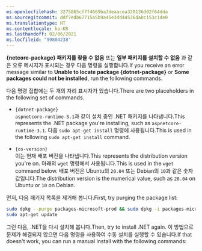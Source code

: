 ```yaml
---
ms.openlocfilehash: 3275865cf7f4669ba7deaacea320136d02f64dda
ms.sourcegitcommit: ddf7edb67715a5b9a45e3dd44536dabc153c1de0
ms.translationtype: HT
ms.contentlocale: ko-KR
ms.lasthandoff: 02/06/2021
ms.locfileid: "99804238"
---
```


<span data-ttu-id="0afb9-101">**{netcore-package} 패키지를 찾을 수 없음** 또는 **일부 패키지를 설치할 수 없음** 과 같은 오류 메시지가 표시되는 경우 다음 명령을 실행합니다.</span><span class="sxs-lookup"><span data-stu-id="0afb9-101">If you receive an error message similar to **Unable to locate package {dotnet-package}** or **Some packages could not be installed**, run the following commands.</span></span>

<span data-ttu-id="0afb9-102">다음 명령 집합에는 두 개의 자리 표시자가 있습니다.</span><span class="sxs-lookup"><span data-stu-id="0afb9-102">There are two placeholders in the following set of commands.</span></span>

- `{dotnet-package}`\
<span data-ttu-id="0afb9-103">`aspnetcore-runtime-3.1`과 같이 설치 중인 .NET 패키지를 나타냅니다.</span><span class="sxs-lookup"><span data-stu-id="0afb9-103">This represents the .NET package you're installing, such as `aspnetcore-runtime-3.1`.</span></span> <span data-ttu-id="0afb9-104">다음 `sudo apt-get install` 명령에 사용됩니다.</span><span class="sxs-lookup"><span data-stu-id="0afb9-104">This is used in the following `sudo apt-get install` command.</span></span>

- `{os-version}`\
<span data-ttu-id="0afb9-105">이는 현재 배포 버전을 나타냅니다.</span><span class="sxs-lookup"><span data-stu-id="0afb9-105">This represents the distribution version you're on.</span></span> <span data-ttu-id="0afb9-106">아래의 `wget` 명령에서 사용됩니다.</span><span class="sxs-lookup"><span data-stu-id="0afb9-106">This is used in the `wget` command below.</span></span> <span data-ttu-id="0afb9-107">배포 버전은 Ubuntu의 `20.04` 또는 Debian의 `10`과 같은 숫자 값입니다.</span><span class="sxs-lookup"><span data-stu-id="0afb9-107">The distribution version is the numerical value, such as `20.04` on Ubuntu or `10` on Debian.</span></span>

<span data-ttu-id="0afb9-108">먼저, 다음 패키지 목록을 제거해 봅니다.</span><span class="sxs-lookup"><span data-stu-id="0afb9-108">First, try purging the package list:</span></span>

```bash
sudo dpkg --purge packages-microsoft-prod && sudo dpkg -i packages-microsoft-prod.deb
sudo apt-get update
```

<span data-ttu-id="0afb9-109">그런 다음, .NET을 다시 설치해 봅니다.</span><span class="sxs-lookup"><span data-stu-id="0afb9-109">Then, try to install .NET again.</span></span> <span data-ttu-id="0afb9-110">이 방법으로 문제가 해결되지 않으면 다음 명령을 사용하여 수동 설치를 실행할 수 있습니다.</span><span class="sxs-lookup"><span data-stu-id="0afb9-110">If that doesn't work, you can run a manual install with the following commands:</span></span>
